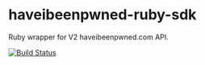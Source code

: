 # haveibeenpwned-ruby-sdk
Ruby wrapper for V2 haveibeenpwned.com API.

[![Build Status](https://travis-ci.org/Dales-Lab/haveibeenpwned-ruby-sdk.svg?branch=master)](https://travis-ci.org/Dales-Lab/haveibeenpwned-ruby-sdk)
